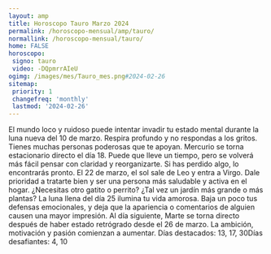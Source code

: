 ```yaml
---
layout: amp
title: Horoscopo Tauro Marzo 2024 
permalink: /horoscopo-mensual/amp/tauro/
normallink: /horoscopo-mensual/tauro/
home: FALSE
horoscopo:
 signo: tauro
 video: -DQpmrrAIeU
ogimg: /images/mes/Tauro_mes.png#2024-02-26
sitemap:
 priority: 1
 changefreq: 'monthly'
 lastmod: '2024-02-26'
---
```



El mundo loco y ruidoso puede intentar invadir tu estado mental durante la luna nueva del 10 de marzo. Respira profundo y no respondas a los gritos. Tienes muchas personas poderosas que te apoyan. Mercurio se torna estacionario directo el día 18. Puede que lleve un tiempo, pero se volverá más fácil pensar con claridad y reorganizarte. Si has perdido algo, lo encontrarás pronto.  El 22 de marzo, el sol sale de Leo y entra a Virgo. Dale prioridad a tratarte bien y ser una persona más saludable y activa en el hogar. ¿Necesitas otro gatito o perrito? ¿Tal vez un jardín más grande o más plantas? La luna llena del día 25 ilumina tu vida amorosa. Baja un poco tus defensas emocionales, y deja que la apariencia o comentarios de alguien causen una mayor impresión. Al día siguiente, Marte se torna directo después de haber estado retrógrado desde el 26 de marzo. La ambición, motivación y pasión comienzan a aumentar. Días destacados: 13, 17, 30Días desafiantes: 4, 10</div>